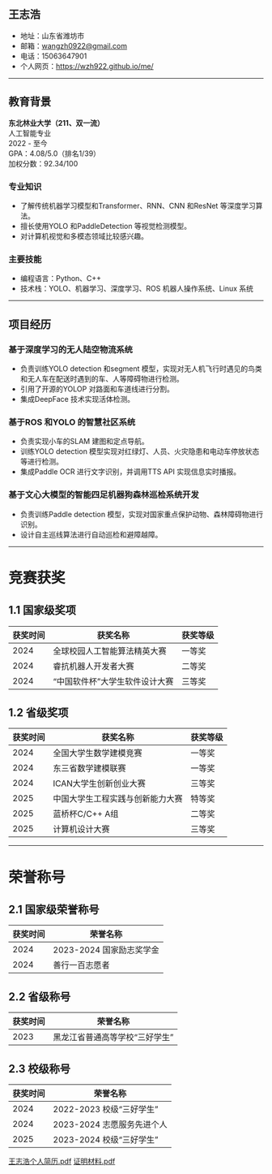 ## 王志浩

- 地址：山东省潍坊市
- 邮箱：wangzh0922@gmail.com
- 电话：15063647901
- 个人网页：https://wzh922.github.io/me/

---

## 教育背景

**东北林业大学（211、双一流）**  
人工智能专业  
2022 - 至今  
GPA：4.08/5.0（排名1/39）  
加权分数：92.34/100

### 专业知识
- 了解传统机器学习模型和Transformer、RNN、CNN 和ResNet 等深度学习算法。
- 擅长使用YOLO 和PaddleDetection 等视觉检测模型。
- 对计算机视觉和多模态领域比较感兴趣。

### 主要技能
- 编程语言：Python、C++
- 技术栈：YOLO、机器学习、深度学习、ROS 机器人操作系统、Linux 系统

---

## 项目经历

### 基于深度学习的无人陆空物流系统
- 负责训练YOLO detection 和segment 模型，实现对无人机飞行时遇见的鸟类和无人车在配送时遇到的车、人等障碍物进行检测。
- 引用了开源的YOLOP 对路面和车道线进行分割。
- 集成DeepFace 技术实现活体检测。

### 基于ROS 和YOLO 的智慧社区系统
- 负责实现小车的SLAM 建图和定点导航。
- 训练YOLO detection 模型实现对红绿灯、人员、火灾隐患和电动车停放状态等进行检测。
- 集成Paddle OCR 进行文字识别，并调用TTS API 实现信息实时播报。

### 基于文心大模型的智能四足机器狗森林巡检系统开发
- 负责训练Paddle detection 模型，实现对国家重点保护动物、森林障碍物进行识别。
- 设计自主巡线算法进行自动巡检和避障越障。

---

# 竞赛获奖

## 1.1 国家级奖项

| 获奖时间 | 获奖名称 | 获奖等级 |
|----------|----------|----------|
| 2024     | 全球校园人工智能算法精英大赛 | 一等奖 | 
| 2024     | 睿抗机器人开发者大赛 | 二等奖 | 
| 2024     | “中国软件杯”大学生软件设计大赛 | 三等奖 |
## 1.2 省级奖项

| 获奖时间 | 获奖名称 | 获奖等级 |
|----------|----------|----------|
| 2024     | 全国大学生数学建模竞赛 | 一等奖 | 
| 2024     | 东三省数学建模联赛 | 一等奖 | 
| 2024     | ICAN大学生创新创业大赛 | 三等奖 | 
| 2025     | 中国大学生工程实践与创新能力大赛 | 特等奖 | 
| 2025     | 蓝桥杯C/C++ A组 | 二等奖 | 
| 2025     | 计算机设计大赛 | 三等奖 | 


---

# 荣誉称号

## 2.1 国家级荣誉称号

| 获奖时间 | 荣誉名称 | 
|----------|----------|
| 2024 | 2023-2024 国家励志奖学金 |
| 2024     | 善行一百志愿者 |

## 2.2 省级称号

| 获奖时间 | 荣誉名称 |
|----------|----------|
| 2023     | 黑龙江省普通高等学校“三好学生” |

## 2.3 校级称号

| 获奖时间 | 荣誉名称 | 
|----------|----------|
| 2024 | 2022-2023 校级“三好学生” | 
| 2024 | 2023-2024 志愿服务先进个人 | 
| 2025 | 2023-2024 校级“三好学生” | 


[王志浩个人简历.pdf](https://github.com/user-attachments/files/20504367/default.pdf)
[证明材料.pdf](https://github.com/user-attachments/files/20504368/default.pdf)